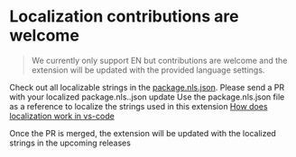 # Localization contributions are welcome

> We currently only support EN but contributions are welcome and the extension will be updated with the provided language settings.

Check out all localizable strings in the [package.nls.json](../package.nls.json).
Please send a PR with your localized package.nls.<LOCALE>.json update
Use the package.nls.json file as a reference to localize the strings used in this extension
[How does localization work in vs-code](https://github.com/microsoft/vscode-extension-samples/blob/main/l10n-sample/README.md)

Once the PR is merged, the extension will be updated with the localized strings in the upcoming releases
